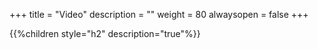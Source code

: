 +++
title = "Video"
description = ""
weight = 80
alwaysopen = false
+++


{{%children style="h2" description="true"%}}